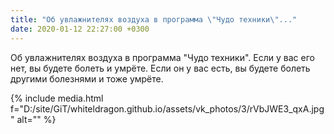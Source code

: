 ```yaml
---
title: "Об увлажнителях воздуха в программа \"Чудо техники\"..."
date: 2020-01-12 22:27:00 +0300
---
```


Об увлажнителях воздуха в программа "Чудо техники".
Если у вас его нет, вы будете болеть и умрёте. Если он у вас есть, вы будете болеть другими болезнями и тоже умрёте.

{% include media.html f="D:/site/GiT/whiteldragon.github.io/assets/vk_photos/3/rVbJWE3_qxA.jpg" alt="" %}
